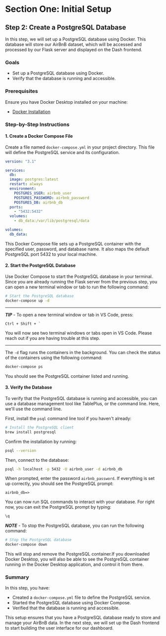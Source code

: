 # Section One: Initial Setup

## Step 2: Create a PostgreSQL Database

In this step, we will set up a PostgreSQL database using Docker. This database will store our AirBnB dataset, which will be accessed and processed by our Flask server and displayed on the Dash frontend.

### Goals

- Set up a PostgreSQL database using Docker.
- Verify that the database is running and accessible.

### Prerequisites

Ensure you have Docker Desktop installed on your machine:

- [Docker Installation](https://docs.docker.com/get-docker/)

### Step-by-Step Instructions

#### 1. Create a Docker Compose File

Create a file named `docker-compose.yml` in your project directory. This file will define the PostgreSQL service and its configuration.

```yml
version: "3.1"

services:
  db:
  image: postgres:latest
  restart: always
  environment:
    POSTGRES_USER: airbnb_user
    POSTGRES_PASSWORD: airbnb_password
    POSTGRES_DB: airbnb_db
  ports:
    - "5432:5432"
  volumes:
    - db_data:/var/lib/postgresql/data

volumes:
  db_data:
```

This Docker Compose file sets up a PostgreSQL container with the specified user, password, and database name. It also maps the default PostgreSQL port 5432 to your local machine.

#### 2. Start the PostgreSQL Database

Use Docker Compose to start the PostgreSQL database in your terminal. Since you are already running the Flask server from the previous step, you can open a new terminal window or tab to run the following command:

```bash
# Start the PostgreSQL database
docker-compose up -d
```

---

**_TIP_** - To open a new terminal window or tab in VS Code, press:

```
Ctrl + Shift + `
```

You will now see two terminal windows or tabs open in VS Code. Please reach out if you are having trouble at this step.

---

The `-d` flag runs the containers in the background. You can check the status of the containers using the following command:

```bash
docker-compose ps
```

You should see the PostgreSQL container listed and running.

#### 3. Verify the Database

To verify that the PostgreSQL database is running and accessible, you can use a database management tool like TablePlus, or the command line. Here, we'll use the command line.

First, install the `psql` command line tool if you haven't already:

```bash
# Install the PostgreSQL client
brew install postgresql
```

Confirm the installation by running:

```bash
psql --version
```

Then, connect to the database:

```bash
psql -h localhost -p 5432 -U airbnb_user -d airbnb_db
```

When prompted, enter the password `airbnb_password`. If everything is set up correctly, you should see the PostgreSQL prompt:

```
airbnb_db=>
```

You can now run SQL commands to interact with your database. For right now, you can exit the PostgreSQL prompt by typing:

```sql
\q
```

**_NOTE_** - To stop the PostgreSQL database, you can run the following command:

```bash
# Stop the PostgreSQL database
docker-compose down
```

This will stop and remove the PostgreSQL container.If you downloaded Docker Desktop, you will also be able to see the PostgreSQL container running in the Docker Desktop application, and control it from there.

### Summary

In this step, you have:

- Created a `docker-compose.yml` file to define the PostgreSQL service.
- Started the PostgreSQL database using Docker Compose.
- Verified that the database is running and accessible.

This setup ensures that you have a PostgreSQL database ready to store and manage your AirBnB data. In the next step, we will set up the Dash frontend to start building the user interface for our dashboard.
